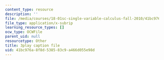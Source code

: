 ```yaml
---
content_type: resource
description: ''
file: /media/courses/18-01sc-single-variable-calculus-fall-2010/41bc976a8f8d538583c9a466d055e98d_PNTnmH6jsRI.vtt
file_type: application/x-subrip
learning_resource_types: []
ocw_type: OCWFile
parent_uid: null
resourcetype: Other
title: 3play caption file
uid: 41bc976a-8f8d-5385-83c9-a466d055e98d
---
```

